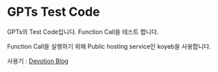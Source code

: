 # GPTs Test Code
GPTs의 Test Code입니다.
Function Call을 테스트 합니다.

Function Call을 실행하기 위해 Public hosting service인 koyeb을 사용합니다.

사용기 : [Devotion Blog](https://devocean.sk.com/search/techBoardDetail.do?ID=165720&query=mygpts&searchData=&page=&subIndex=&idList=&boardType=undefined&searchText=&techType=&searchDataSub=&searchDataMain=&writerID=&comment=)